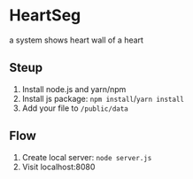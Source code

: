 # HeartSeg

a system shows heart wall of a heart

## Steup
 
 1. Install node.js and yarn/npm
 2. Install js package: `npm install`/`yarn install`
 3. Add your file to `/public/data`

## Flow

 1. Create local server: `node server.js`
 2. Visit localhost:8080
